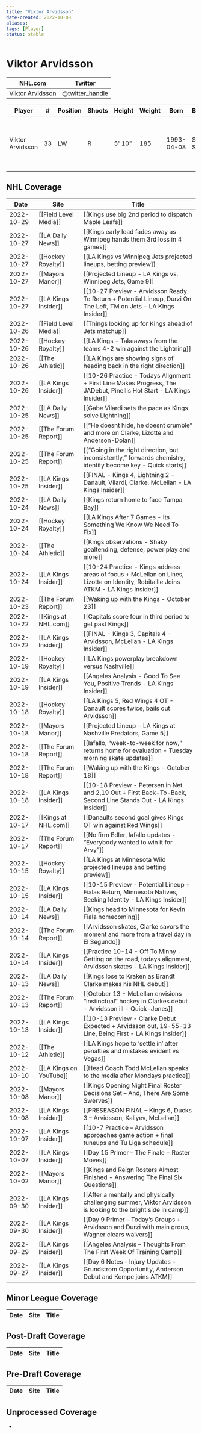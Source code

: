 ```yaml
---
title: "Viktor Arvidsson"
date-created: 2022-10-08
aliases: 
tags: [Player]
status: stable
---
```


# Viktor Arvidsson

NHL.com | Twitter
-|-
[Viktor Arvidsson]() | [@twitter_handle](https://twitter.com/)

Player | \# | Position | Shoots | Height | Weight | Born | Birthplace | Draft 
-|-|-|-|-|-|-|-|-
Viktor Arvidsson | 33 | LW | R | 5' 10" | 185 | 1993-04-08 | Skellefteå, SWE | 2014 NSH, 4th rd, 22nd pk (112th overall)



## NHL  Coverage
| Date       | Site                    | Title                                                                                                                                |
| ---------- | ----------------------- | ------------------------------------------------------------------------------------------------------------------------------------ |
| 2022-10-29 | [[Field Level Media]]   | [[Kings use big 2nd period to dispatch Maple Leafs]]                                                                                 |
| 2022-10-27 | [[LA Daily News]]       | [[Kings early lead fades away as Winnipeg hands them 3rd loss in 4 games]]                                                           |
| 2022-10-27 | [[Hockey Royalty]]      | [[LA Kings vs Winnipeg Jets projected lineups, betting preview]]                                                                     |
| 2022-10-27 | [[Mayors Manor]]        | [[Projected Lineup - LA Kings vs. Winnipeg Jets, Game 9]]                                                                            |
| 2022-10-27 | [[LA Kings Insider]]    | [[10-27 Preview - Arvidsson Ready To Return + Potential Lineup, Durzi On The Left, TM on Jets - LA Kings Insider]]                   |
| 2022-10-26 | [[Field Level Media]]   | [[Things looking up for Kings ahead of Jets matchup]]                                                                                |
| 2022-10-26 | [[Hockey Royalty]]      | [[LA Kings - Takeaways from the teams 4-2 win against the Lightning]]                                                                |
| 2022-10-26 | [[The Athletic]]        | [[LA Kings are showing signs of heading back in the right direction]]                                                                |
| 2022-10-26 | [[LA Kings Insider]]    | [[10-26 Practice - Todays Alignment + First Line Makes Progress, The JADebut, Pinellis Hot Start - LA Kings Insider]]                |
| 2022-10-25 | [[LA Daily News]]       | [[Gabe Vilardi sets the pace as Kings solve Lightning]]                                                                              |
| 2022-10-25 | [[The Forum Report]]    | [[“He doesnt hide, he doesnt crumble” and more on Clarke, Lizotte and Anderson-Dolan]]                                               |
| 2022-10-25 | [[The Forum Report]]    | [[“Going in the right direction, but inconsistently,” forwards chemistry, identity become key - Quick starts]]                       |
| 2022-10-25 | [[LA Kings Insider]]    | [[FINAL - Kings 4, Lightning 2 - Danault, Vilardi, Clarke, McLellan - LA Kings Insider]]                                             |
| 2022-10-24 | [[LA Daily News]]       | [[Kings return home to face Tampa Bay]]                                                                                              |
| 2022-10-24 | [[Hockey Royalty]]      | [[LA Kings After 7 Games - Its Something We Know We Need To Fix]]                                                                    |
| 2022-10-24 | [[The Athletic]]        | [[Kings observations - Shaky goaltending, defense, power play and more]]                                                             |
| 2022-10-24 | [[LA Kings Insider]]    | [[10-24 Practice - Kings address areas of focus + McLellan on Lines, Lizotte on Identity, Robitaille Joins ATKM - LA Kings Insider]] |
| 2022-10-23 | [[The Forum Report]]    | [[Waking up with the Kings - October 23]]                                                                                            |
| 2022-10-22 | [[Kings at NHL.com]]    | [[Capitals score four in third period to get past Kings]]                                                                            |
| 2022-10-22 | [[LA Kings Insider]]    | [[FINAL - Kings 3, Capitals 4 - Arvidsson, McLellan - LA Kings Insider]]                                                             |
| 2022-10-19 | [[Hockey Royalty]]      | [[LA Kings powerplay breakdown versus Nashville]]                                                                                    |
| 2022-10-19 | [[LA Kings Insider]]    | [[Angeles Analysis - Good To See You, Positive Trends - LA Kings Insider]]                                                           |
| 2022-10-18 | [[Hockey Royalty]]      | [[LA Kings 5, Red Wings 4 OT - Danault scores twice, bails out Arvidsson]]                                                           |
| 2022-10-18 | [[Mayors Manor]]        | [[Projected Lineup - LA Kings at Nashville Predators, Game 5]]                                                                       |
| 2022-10-18 | [[The Forum Report]]    | [[Iafallo, “week-to-week for now,” returns home for evaluation -  Tuesday morning skate updates]]                                    |
| 2022-10-18 | [[The Forum Report]]    | [[Waking up with the Kings - October 18]]                                                                                            |
| 2022-10-18 | [[LA Kings Insider]]    | [[10-18 Preview - Petersen in Net and 2,19 Out + First Back-To-Back, Second Line Stands Out - LA Kings Insider]]                     |
| 2022-10-17 | [[Kings at NHL.com]]    | [[Danaults second goal gives Kings OT win against Red Wings]]                                                                        |
| 2022-10-17 | [[The Forum Report]]    | [[No firm Edler, Iafallo updates - “Everybody wanted to win it for Arvy”]]                                                           |
| 2022-10-15 | [[Hockey Royalty]]      | [[LA Kings at Minnesota Wild projected lineups and betting preview]]                                                                 |
| 2022-10-15 | [[LA Kings Insider]]    | [[10-15 Preview - Potential Lineup + Fialas Return, Minnesota Natives, Seeking Identity - LA Kings Insider]]                         |
| 2022-10-14 | [[LA Daily News]]       | [[Kings head to Minnesota for Kevin Fiala homecoming]]                                                                               |
| 2022-10-14 | [[The Forum Report]]    | [[Arvidsson skates, Clarke savors the moment and more from a travel day in El Segundo]]                                              |
| 2022-10-14 | [[LA Kings Insider]]    | [[Practice 10-14 - Off To Minny - Getting on the road, todays alignment, Arvidsson skates - LA Kings Insider]]                       |
| 2022-10-13 | [[LA Daily News]]       | [[Kings lose to Kraken as Brandt Clarke makes his NHL debut]]                                                                        |
| 2022-10-13 | [[The Forum Report]]    | [[October 13 - McLellan envisions “instinctual” hockey in Clarkes debut - Arvidsson ill - Quick-Jones]]                              |
| 2022-10-13 | [[LA Kings Insider]]    | [[10-13 Preview - Clarke Debut Expected + Arvidsson out, 19-55-13 Line, Being First - LA Kings Insider]]                             |
| 2022-10-12 | [[The Athletic]]        | [[LA Kings hope to ‘settle in’ after penalties and mistakes evident vs Vegas]]                                                       |
| 2022-10-10 | [[LA Kings on YouTube]] | [[Head Coach Todd McLellan speaks to the media after Mondays practice]]                                                              |
| 2022-10-08 | [[Mayors Manor]]        | [[Kings Opening Night Final Roster Decisions Set – And, There Are Some Swerves]]                                                     |
| 2022-10-08 | [[LA Kings Insider]]    | [[PRESEASON FINAL – Kings 6, Ducks 3 – Arvidsson, Kaliyev, McLellan]]                                                                |
| 2022-10-07 | [[LA Kings Insider]]    | [[10-7 Practice – Arvidsson approaches game action + final tuneups and Tu Liga schedule]]                                            |
| 2022-10-07 | [[LA Kings Insider]]    | [[Day 15 Primer – The Finale + Roster Moves]]                                                                                        |
| 2022-10-02 | [[Mayors Manor]]        | [[Kings and Reign Rosters Almost Finished - Answering The Final Six Questions]]                                                      |
| 2022-09-30 | [[LA Kings Insider]]    | [[After a mentally and physically challenging summer, Viktor Arvidsson is looking to the bright side in camp]]                       |
| 2022-09-30 | [[LA Kings Insider]]    | [[Day 9 Primer – Today’s Groups + Arvidsson and Durzi with main group, Wagner clears waivers]]                                       |
| 2022-09-29 | [[LA Kings Insider]]    | [[Angeles Analysis – Thoughts From The First Week Of Training Camp]]                                                                 |
| 2022-09-27 | [[LA Kings Insider]]    | [[Day 6 Notes – Injury Updates + Grundstrom Opportunity, Anderson Debut and Kempe joins ATKM]]                   |



## Minor League Coverage
Date | Site |  Title
---|---|---



## Post-Draft Coverage
Date | Site |  Title
---|---|---



## Pre-Draft Coverage
Date | Site |  Title
---|---|---


## Unprocessed Coverage
- 
